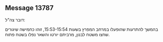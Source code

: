 ## Message 13787

דובר צה"ל:

בהמשך להתרעות שהופעלו במרחב המפרץ בשעות 15:53-15:54, זוהו כחמישה שיגורים שחצו משטח לבנון, מרביתם יורטו והשאר נפלו בשטח פתוח.

